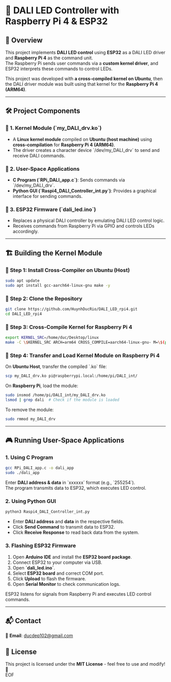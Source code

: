 # 🚀 DALI LED Controller with Raspberry Pi 4 & ESP32

## 📌 Overview
This project implements **DALI LED control** using **ESP32** as a DALI LED driver and **Raspberry Pi 4** as the command unit.  
The Raspberry Pi sends user commands via a **custom kernel driver**, and ESP32 interprets these commands to control LEDs.  

This project was developed with **a cross-compiled kernel on Ubuntu**, then the DALI driver module was built using that kernel for the **Raspberry Pi 4 (ARM64)**.  

---

## 🛠 Project Components
### 🔹 1. **Kernel Module (\`my_DALI_drv.ko\`)**
- A **Linux kernel module** compiled on **Ubuntu (host machine)** using **cross-compilation** for **Raspberry Pi 4 (ARM64)**.  
- The driver creates a character device \`/dev/my_DALI_drv\` to send and receive DALI commands.  

### 🔹 2. **User-Space Applications**
- **C Program (\`RPi_DALI_app.c\`)**: Sends commands via \`/dev/my_DALI_drv\`.  
- **Python GUI (\`Raspi4_DALI_Controller_int.py\`)**: Provides a graphical interface for sending commands.  

### 🔹 3. **ESP32 Firmware (\`dali_led.ino\`)**
- Replaces a physical DALI controller by emulating DALI LED control logic.  
- Receives commands from Raspberry Pi via GPIO and controls LEDs accordingly.  

---

## 🏗 Building the Kernel Module
### 🔹 **Step 1: Install Cross-Compiler on Ubuntu (Host)**
```bash
sudo apt update
sudo apt install gcc-aarch64-linux-gnu make -y
```

### 🔹 **Step 2: Clone the Repository**
```bash
git clone https://github.com/HuynhDucRio/DALI_LED_rpi4.git
cd DALI_LED_rpi4
```

### 🔹 **Step 3: Cross-Compile Kernel for Raspberry Pi 4**
```bash
export KERNEL_SRC=/home/duc/Desktop/linux
make -C \$KERNEL_SRC ARCH=arm64 CROSS_COMPILE=aarch64-linux-gnu- M=\$(pwd) modules
```

### 🔹 **Step 4: Transfer and Load Kernel Module on Raspberry Pi 4**
On **Ubuntu Host**, transfer the compiled \`.ko\` file:
```bash
scp my_DALI_drv.ko pi@raspberrypi.local:/home/pi/DALI_int/
```
On **Raspberry Pi**, load the module:
```bash
sudo insmod /home/pi/DALI_int/my_DALI_drv.ko
lsmod | grep dali  # Check if the module is loaded
```
To remove the module:
```bash
sudo rmmod my_DALI_drv
```

---

## 🎮 Running User-Space Applications
### **1. Using C Program**
```bash
gcc RPi_DALI_app.c -o dali_app
sudo ./dali_app
```
Enter **DALI address & data** in \`xxxxxx\` format (e.g., \`255254\`).  
The program transmits data to ESP32, which executes LED control.

### **2. Using Python GUI**
```bash
python3 Raspi4_DALI_Controller_int.py
```
- Enter **DALI address** and **data** in the respective fields.  
- Click **Send Command** to transmit data to ESP32.  
- Click **Receive Response** to read back data from the system.

### **3. Flashing ESP32 Firmware**
1. Open **Arduino IDE** and install the **ESP32 board package**.  
2. Connect ESP32 to your computer via USB.  
3. Open **\`dali_led.ino\`**.  
4. Select **ESP32 board** and correct COM port.  
5. Click **Upload** to flash the firmware.  
6. Open **Serial Monitor** to check communication logs.  

ESP32 listens for signals from Raspberry Pi and executes LED control commands.  

---

## 📬 Contact
📧 **Email**: ducdep102@gmail.com  

## 📜 License
This project is licensed under the **MIT License** - feel free to use and modify! 🎉  
EOF

